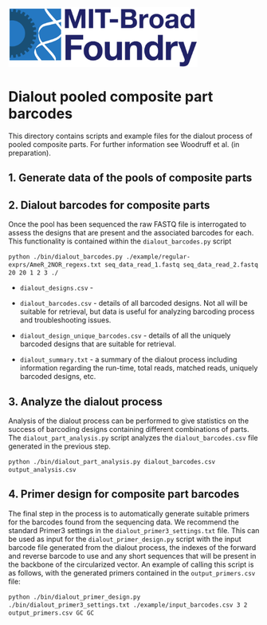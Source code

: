 <img src="../assets/foundry-logo.png" height="120px"/>

# Dialout pooled composite part barcodes

This directory contains scripts and example files for the dialout process of pooled composite parts. For further information see Woodruff et al. (in preparation).

## 1. Generate data of the pools of composite parts



## 2. Dialout barcodes for composite parts

Once the pool has been sequenced the raw FASTQ file is interrogated to assess the designs that are present and the associated barcodes for each. This functionality is contained within the `dialout_barcodes.py` script

    python ./bin/dialout_barcodes.py ./example/regular-exprs/AmeR_2NOR_regexs.txt seq_data_read_1.fastq seq_data_read_2.fastq 20 20 1 2 3 ./



- `dialout_designs.csv` - 

- `dialout_barcodes.csv` - details of all barcoded designs. Not all will be suitable for retrieval, but data is useful for analyzing barcoding process and troubleshooting issues.

- `dialout_design_unique_barcodes.csv` - details of all the uniquely barcoded designs that are suitable for retrieval.

- `dialout_summary.txt` - a summary of the dialout process including information regarding the run-time, total reads, matched reads, uniquely barcoded designs, etc.

## 3. Analyze the dialout process

Analysis of the dialout process can be performed to give statistics on the success of barcoding designs containing different combinations of parts. The `dialout_part_analysis.py` script analyzes the `dialout_barcodes.csv` file generated in the previous step.

    python ./bin/dialout_part_analysis.py dialout_barcodes.csv output_analysis.csv

## 4. Primer design for composite part barcodes

The final step in the process is to automatically generate suitable primers for the barcodes found from the sequencing data. We recommend the standard Primer3 settings in the `dialout_primer3_settings.txt` file. This can be used as input for the `dialout_primer_design.py` script with the input barcode file generated from the dialout process, the indexes of the forward and reverse barcode to use and any short sequences that will be present in the backbone of the circularized vector. An example of calling this script is as follows, with the generated primers contained in the `output_primers.csv` file:

    python ./bin/dialout_primer_design.py ./bin/dialout_primer3_settings.txt ./example/input_barcodes.csv 3 2 output_primers.csv GC GC
